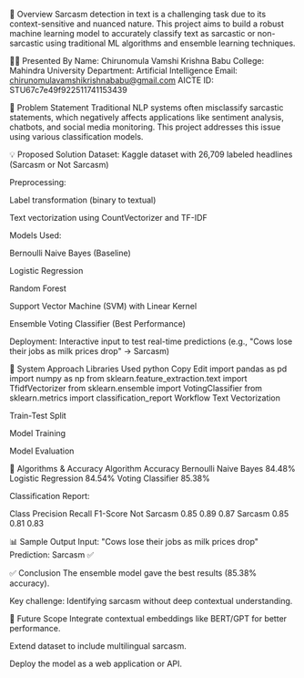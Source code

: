 📌 Overview
Sarcasm detection in text is a challenging task due to its context-sensitive and nuanced nature. This project aims to build a robust machine learning model to accurately classify text as sarcastic or non-sarcastic using traditional ML algorithms and ensemble learning techniques.

👨‍🎓 Presented By
Name: Chirunomula Vamshi Krishna Babu
College: Mahindra University
Department: Artificial Intelligence
Email: chirunomulavamshikrishnababu@gmail.com
AICTE ID: STU67c7e49f922511741153439

📍 Problem Statement
Traditional NLP systems often misclassify sarcastic statements, which negatively affects applications like sentiment analysis, chatbots, and social media monitoring. This project addresses this issue using various classification models.

💡 Proposed Solution
Dataset: Kaggle dataset with 26,709 labeled headlines (Sarcasm or Not Sarcasm)

Preprocessing:

Label transformation (binary to textual)

Text vectorization using CountVectorizer and TF-IDF

Models Used:

Bernoulli Naive Bayes (Baseline)

Logistic Regression

Random Forest

Support Vector Machine (SVM) with Linear Kernel

Ensemble Voting Classifier (Best Performance)

Deployment: Interactive input to test real-time predictions (e.g., "Cows lose their jobs as milk prices drop" → Sarcasm)

🔧 System Approach
Libraries Used
python
Copy
Edit
import pandas as pd
import numpy as np
from sklearn.feature_extraction.text import TfidfVectorizer
from sklearn.ensemble import VotingClassifier
from sklearn.metrics import classification_report
Workflow
Text Vectorization

Train-Test Split

Model Training

Model Evaluation

🤖 Algorithms & Accuracy
Algorithm	Accuracy
Bernoulli Naive Bayes	84.48%
Logistic Regression	84.54%
Voting Classifier	85.38%

Classification Report:

Class	Precision	Recall	F1-Score
Not Sarcasm	0.85	0.89	0.87
Sarcasm	0.85	0.81	0.83

📊 Sample Output
Input: "Cows lose their jobs as milk prices drop"
Prediction: Sarcasm ✅

✅ Conclusion
The ensemble model gave the best results (85.38% accuracy).

Key challenge: Identifying sarcasm without deep contextual understanding.

🔭 Future Scope
Integrate contextual embeddings like BERT/GPT for better performance.

Extend dataset to include multilingual sarcasm.

Deploy the model as a web application or API.

